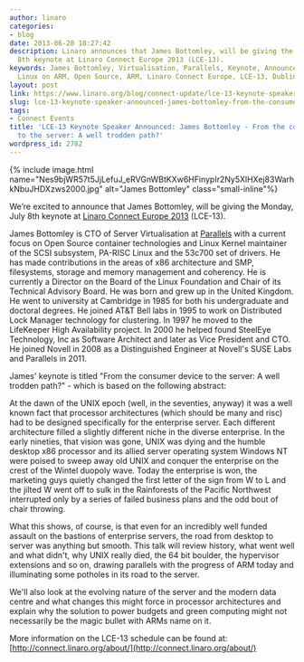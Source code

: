 ```yaml
---
author: linaro
categories:
- blog
date: 2013-06-20 18:27:42
description: Linaro announces that James Bottomley, will be giving the Monday, July
  8th keynote at Linaro Connect Europe 2013 (LCE-13).
keywords: James Bottomley, Virtualisation, Parallels, Keynote, Announced, Linaro,
  Linux on ARM, Open Source, ARM, Linaro Connect Europe, LCE-13, Dublin
layout: post
link: https://www.linaro.org/blog/connect-update/lce-13-keynote-speaker-announced-james-bottomley-from-the-consumer-device-to-the-server-a-well-trodden-path/
slug: lce-13-keynote-speaker-announced-james-bottomley-from-the-consumer-device-to-the-server-a-well-trodden-path
tags:
- Connect Events
title: 'LCE-13 Keynote Speaker Announced: James Bottomley - From the consumer device
  to the server: A well trodden path?'
wordpress_id: 2782
---
```


{% include image.html name="Nes9bjWR57t5JjLefuJ_eRVGnWBtKXw6HFinypIr2Ny5XlHXej83WarhkNbuJHDXzws2000.jpg" alt="James Bottomley" class="small-inline"%}

We’re excited to announce that James Bottomley, will be giving the Monday, July 8th keynote at [Linaro Connect Europe 2013](http://www.linaro.org/connect) (LCE-13).

James Bottomley is CTO of Server Virtualisation at [Parallels](http://www.parallels.com/about/about-parallels/) with a current focus on Open Source container technologies and Linux Kernel maintainer of the SCSI subsystem, PA-RISC Linux and the 53c700 set of drivers. He has made contributions in the areas of x86 architecture and SMP, filesystems, storage and memory management and coherency. He is currently a Director on the Board of the Linux Foundation and Chair of its Technical Advisory Board. He was born and grew up in the United Kingdom. He went to university at Cambridge in 1985 for both his undergraduate and doctoral degrees. He joined AT&T Bell labs in 1995 to work on Distributed Lock Manager technology for clustering. In 1997 he moved to the LifeKeeper High Availability project. In 2000 he helped found SteelEye Technology, Inc as Software Architect and later as Vice President and CTO. He joined Novell in 2008 as a Distinguished Engineer at Novell's SUSE Labs and Parallels in 2011.

James' keynote is titled "From the consumer device to the server: A well trodden path?" - which is based on the following abstract:

At the dawn of the UNIX epoch (well, in the seventies, anyway) it was a well known fact that processor architectures (which should be many and risc) had to be designed specifically for the enterprise server. Each different architecture filled a slightly different niche in the diverse enterprise. In the early nineties, that vision was gone, UNIX was dying and the humble desktop x86 processor and its allied server operating system Windows NT were poised to sweep away old UNIX and conquer the enterprise on the crest of the Wintel duopoly wave. Today the enterprise is won, the marketing guys quietly changed the first letter of the sign from W to L and the jilted W went off to sulk in the Rainforests of the Pacific Northwest interrupted only by a series of failed business plans and the odd bout of chair throwing.

What this shows, of course, is that even for an incredibly well funded assault on the bastions of enterprise servers, the road from desktop to server was anything but smooth. This talk will review history, what went well and what didn't, why UNIX really died, the 64 bit boulder, the hypervisor extensions and so on, drawing parallels with the progress of ARM today and illuminating some potholes in its road to the server.

We'll also look at the evolving nature of the server and the modern data centre and what changes this might force in processor architectures and explain why the solution to power budgets and green computing might not necessarily be the magic bullet with ARMs name on it.

More information on the LCE-13 schedule can be found at: [http://connect.linaro.org/about/](http://connect.linaro.org/about/)